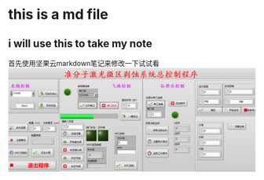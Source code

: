 # this is a md file 
## i will use this to take my note
首先使用坚果云markdown笔记来修改一下试试看
![输入图片描述](ss_md_files/1_20200320104859.png?v=1&type=image&token=V1:F-lNZ5pGtds3m8gcGOvkJUgdS0Fcu3zfd4xbrGyFyhE)
